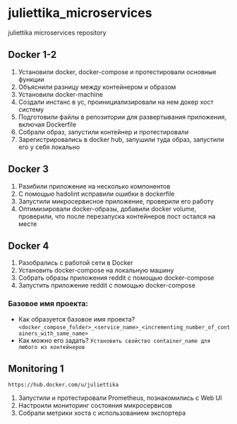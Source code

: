 # juliettika_microservices
juliettika microservices repository

## Docker 1-2
1. Установили docker, docker-compose и протестировали основные функции
2. Объяснили разницу между контейнером и образом
3. Установили docker-machine
4. Создали инстанс в yc, проинициализировали на нем докер хост систему
5. Подготовили файлы в репозитории для развертывания приложения, включая Dockerfile
6. Собрали образ, запустили контейнер и протестировали
7. Зарегистрировались в docker hub, запушили туда образ, запустили его у себя локально

## Docker 3
1. Разибили приложение на несколько компонентов
2. С помощью hadolint исправили ошибки в dockerfile
3. Запустили микросервисное приложение, проверили его работу
4. Оптимизировали docker-образы, добавили docker volume, проверили, что после перезапуска контейнеров пост остался на месте

## Docker 4
1. Разобрались с работой сети в Docker
2. Установить docker-compose на локальную машину
3. Собрать образы приложения reddit с помощью docker-compose
4. Запустить приложение reddit с помощью docker-compose

### Базовое имя проекта:

- Как образуется базовое имя проекта? ```<docker_compose_folder>_<service_name>_<incrementing_number_of_containers_with_same_name>```
- Как можно его задать? ```Установить свойство container_name для любого из контейнеров```

## Monitoring 1
```https://hub.docker.com/u/juliettika```
1. Запустили и протестировали Prometheus, познакомились с Web UI
2. Настроили мониторинг состояния микросервисов
3. Собрали метрики хоста с использованием экспортера
